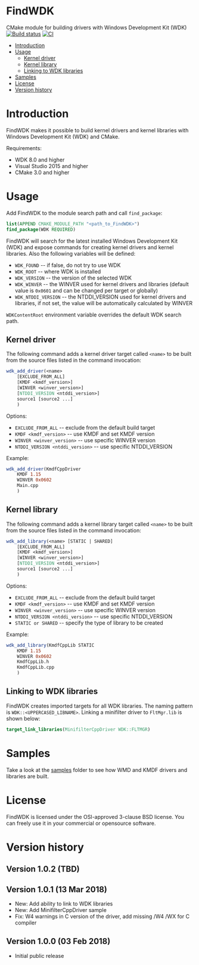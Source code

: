 # FindWDK
CMake module for building drivers with Windows Development Kit (WDK) [![Build status](https://ci.appveyor.com/api/projects/status/o7cyircahkb6nv07/branch/master?svg=true)](https://ci.appveyor.com/project/SergiusTheBest/findwdk/branch/master) [![CI](https://github.com/SergiusTheBest/FindWDK/actions/workflows/ci.yml/badge.svg)](https://github.com/SergiusTheBest/FindWDK/actions/workflows/ci.yml)

- [Introduction](#introduction)
- [Usage](#usage)
  - [Kernel driver](#kernel-driver)
  - [Kernel library](#kernel-library)
  - [Linking to WDK libraries](#linking-to-wdk-libraries)
- [Samples](#samples)
- [License](#license)
- [Version history](#version-history)

# Introduction
FindWDK makes it possible to build kernel drivers and kernel libraries with Windows Development Kit (WDK) and CMake.

Requirements:
- WDK 8.0 and higher
- Visual Studio 2015 and higher
- CMake 3.0 and higher

# Usage
Add FindWDK to the module search path and call `find_package`:

```cmake
list(APPEND CMAKE_MODULE_PATH "<path_to_FindWDK>")
find_package(WDK REQUIRED)
```

FindWDK will search for the latest installed Windows Development Kit (WDK) and expose commands for creating kernel drivers and kernel libraries. Also the following variables will be defined:
- `WDK_FOUND` -- if false, do not try to use WDK
- `WDK_ROOT` -- where WDK is installed
- `WDK_VERSION` -- the version of the selected WDK
- `WDK_WINVER` -- the WINVER used for kernel drivers and libraries (default value is `0x0601` and can be changed per target or globally)
- `WDK_NTDDI_VERSION` -- the NTDDI_VERSION used for kernel drivers and libraries, if not set, the value will be automatically calculated by WINVER

`WDKContentRoot` environment variable overrides the default WDK search path.

## Kernel driver
The following command adds a kernel driver target called `<name>` to be built from the source files listed in the command invocation:

```cmake
wdk_add_driver(<name> 
    [EXCLUDE_FROM_ALL]
    [KMDF <kmdf_version>]
    [WINVER <winver_version>]
    [NTDDI_VERSION <ntddi_version>]
    source1 [source2 ...]
    )
```

Options:
- `EXCLUDE_FROM_ALL` -- exclude from the default build target
- `KMDF <kmdf_version>` -- use KMDF and set KMDF version
- `WINVER <winver_version>` -- use specific WINVER version
- `NTDDI_VERSION <ntddi_version>` -- use specific NTDDI_VERSION

Example:

```cmake
wdk_add_driver(KmdfCppDriver 
    KMDF 1.15 
    WINVER 0x0602
    Main.cpp
    )
```

## Kernel library
The following command adds a kernel library target called `<name>` to be built from the source files listed in the command invocation:

```cmake
wdk_add_library(<name> [STATIC | SHARED]
    [EXCLUDE_FROM_ALL]
    [KMDF <kmdf_version>]
    [WINVER <winver_version>]
    [NTDDI_VERSION <ntddi_version>]
    source1 [source2 ...]
    )
```

Options:
- `EXCLUDE_FROM_ALL` -- exclude from the default build target
- `KMDF <kmdf_version>` -- use KMDF and set KMDF version
- `WINVER <winver_version>` -- use specific WINVER version
- `NTDDI_VERSION <ntddi_version>` -- use specific NTDDI_VERSION
- `STATIC or SHARED` -- specify the type of library to be created

Example:

```cmake
wdk_add_library(KmdfCppLib STATIC 
    KMDF 1.15
    WINVER 0x0602
    KmdfCppLib.h 
    KmdfCppLib.cpp
    )
```

## Linking to WDK libraries
FindWDK creates imported targets for all WDK libraries. The naming pattern is `WDK::<UPPERCASED_LIBNAME>`. Linking a minifilter driver to `FltMgr.lib` is shown below:

```cmake
target_link_libraries(MinifilterCppDriver WDK::FLTMGR)
```

# Samples
Take a look at the [samples](samples) folder to see how WMD and KMDF drivers and libraries are built.

# License
FindWDK is licensed under the OSI-approved 3-clause BSD license. You can freely use it in your commercial or opensource software.

# Version history

## Version 1.0.2 (TBD)

## Version 1.0.1 (13 Mar 2018)
- New: Add ability to link to WDK libraries
- New: Add MinifilterCppDriver sample
- Fix: W4 warnings in C version of the driver, add missing /W4 /WX for C compiler

## Version 1.0.0 (03 Feb 2018)
- Initial public release
